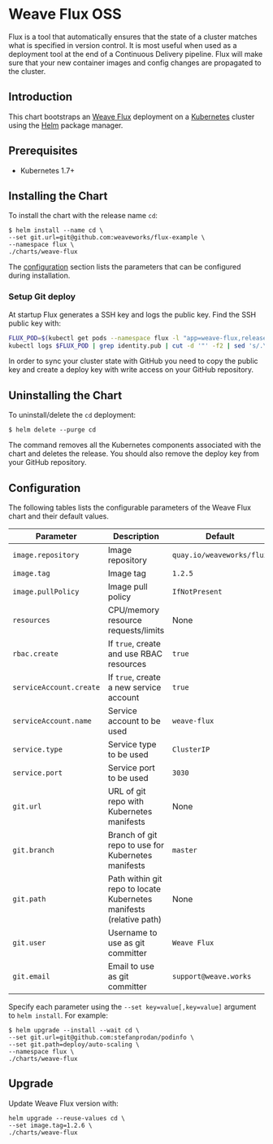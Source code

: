 # Weave Flux OSS

Flux is a tool that automatically ensures that the state of a cluster matches what is specified in version control.
It is most useful when used as a deployment tool at the end of a Continuous Delivery pipeline. Flux will make sure that your new container images and config changes are propagated to the cluster.

## Introduction

This chart bootstraps an [Weave Flux](https://github.com/weaveworks/flux) deployment on 
a [Kubernetes](http://kubernetes.io) cluster using the [Helm](https://helm.sh) package manager.

## Prerequisites

- Kubernetes 1.7+

## Installing the Chart

To install the chart with the release name `cd`:

```console
$ helm install --name cd \
--set git.url=git@github.com:weaveworks/flux-example \
--namespace flux \
./charts/weave-flux
```

The [configuration](#configuration) section lists the parameters that can be configured during installation.

### Setup Git deploy 

At startup Flux generates a SSH key and logs the public key. 
Find the SSH public key with:

```bash
FLUX_POD=$(kubectl get pods --namespace flux -l "app=weave-flux,release=cd" -o jsonpath="{.items[0].metadata.name}")
kubectl logs $FLUX_POD | grep identity.pub | cut -d '"' -f2 | sed 's/.\{2\}$//'
```

In order to sync your cluster state with GitHub you need to copy the public key and 
create a deploy key with write access on your GitHub repository.

## Uninstalling the Chart

To uninstall/delete the `cd` deployment:

```console
$ helm delete --purge cd
```

The command removes all the Kubernetes components associated with the chart and deletes the release. 
You should also remove the deploy key from your GitHub repository.

## Configuration

The following tables lists the configurable parameters of the Weave Flux chart and their default values.

| Parameter                       | Description                                | Default                                                    |
| ------------------------------- | ------------------------------------------ | ---------------------------------------------------------- |
| `image.repository` | Image repository | `quay.io/weaveworks/flux` 
| `image.tag` | Image tag | `1.2.5` 
| `image.pullPolicy` | Image pull policy | `IfNotPresent` 
| `resources` | CPU/memory resource requests/limits | None 
| `rbac.create` | If `true`, create and use RBAC resources | `true`
| `serviceAccount.create` | If `true`, create a new service account | `true`
| `serviceAccount.name` | Service account to be used | `weave-flux`
| `service.type` | Service type to be used | `ClusterIP`
| `service.port` | Service port to be used | `3030`
| `git.url` | URL of git repo with Kubernetes manifests | None
| `git.branch` | Branch of git repo to use for Kubernetes manifests | `master`
| `git.path` | Path within git repo to locate Kubernetes manifests (relative path) | None
| `git.user` | Username to use as git committer | `Weave Flux`
| `git.email` | Email to use as git committer | `support@weave.works`

Specify each parameter using the `--set key=value[,key=value]` argument to `helm install`. For example:

```console
$ helm upgrade --install --wait cd \
--set git.url=git@github.com:stefanprodan/podinfo \
--set git.path=deploy/auto-scaling \
--namespace flux \
./charts/weave-flux
```

## Upgrade

Update Weave Flux version with:

```console
helm upgrade --reuse-values cd \
--set image.tag=1.2.6 \
./charts/weave-flux
```



